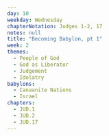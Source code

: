 ```yaml
---
day: 10
weekday: Wednesday
chapterNotation: Judges 1-2, 17
notes: null
title: "Becoming Babylon, pt 1"
week: 2
themes:
  - People of God
  - God as Liberator
  - Judgement
  - Idolatry
babylons:
  - Canaanite Nations
  - Israel
chapters:
  - JUD.1
  - JUD.2
  - JUD.17
---
```

